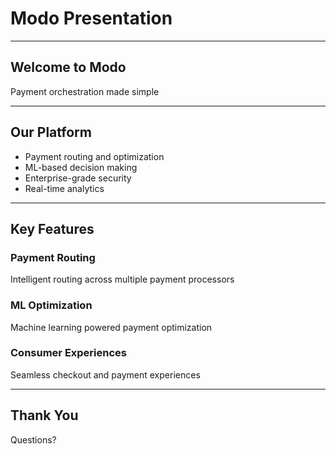 # Modo Presentation

---

## Welcome to Modo

Payment orchestration made simple

---

## Our Platform

- Payment routing and optimization
- ML-based decision making
- Enterprise-grade security
- Real-time analytics

---

## Key Features

### Payment Routing

Intelligent routing across multiple payment processors

### ML Optimization

Machine learning powered payment optimization

### Consumer Experiences

Seamless checkout and payment experiences

---

## Thank You

Questions?
